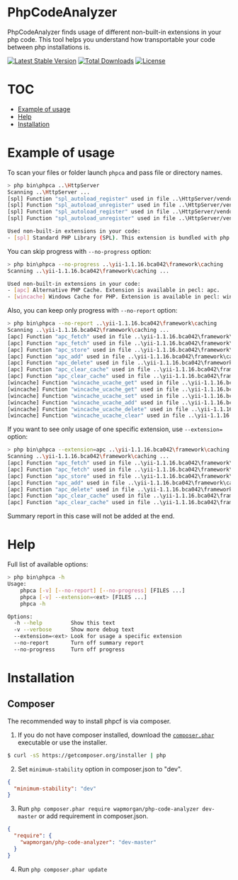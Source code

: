 # PhpCodeAnalyzer
PhpCodeAnalyzer finds usage of different non-built-in extensions in your php code.
This tool helps you understand how transportable your code between php installations is.

[![Latest Stable Version](https://poser.pugx.org/wapmorgan/php-code-analyzer/v/stable)](https://packagist.org/packages/wapmorgan/php-code-analyzer)
[![Total Downloads](https://poser.pugx.org/wapmorgan/php-code-analyzer/downloads)](https://packagist.org/packages/wapmorgan/php-code-analyzer)
[![License](https://poser.pugx.org/wapmorgan/php-code-analyzer/license)](https://packagist.org/packages/wapmorgan/php-code-analyzer)

# TOC
- [Example of usage](#example-of-usage)
- [Help](#help)
- [Installation](#installation)

# Example of usage
To scan your files or folder launch `phpca` and pass file or directory names.
``` sh
> php bin\phpca ..\HttpServer
Scanning ..\HttpServer ...
[spl] Function "spl_autoload_register" used in file ..\HttpServer/vendor/composer/ClassLoader.php[258]
[spl] Function "spl_autoload_unregister" used in file ..\HttpServer/vendor/composer/ClassLoader.php[266]
[spl] Function "spl_autoload_register" used in file ..\HttpServer/vendor/composer/autoload_real.php[22]
[spl] Function "spl_autoload_unregister" used in file ..\HttpServer/vendor/composer/autoload_real.php[24]

Used non-built-in extensions in your code:
- [spl] Standard PHP Library (SPL). This extension is bundled with php since PHP 5.0.0. Extension is available in pecl: spl.
```

You can skip progress with `--no-progress` option:
``` sh
> php bin\phpca --no-progress ..\yii-1.1.16.bca042\framework\caching
Scanning ..\yii-1.1.16.bca042\framework\caching ...

Used non-built-in extensions in your code:
- [apc] Alternative PHP Cache. Extension is available in pecl: apc.
- [wincache] Windows Cache for PHP. Extension is available in pecl: wincache.

```

Also, you can keep only progress with `--no-report` option:
``` sh
> php bin\phpca --no-report ..\yii-1.1.16.bca042\framework\caching
Scanning ..\yii-1.1.16.bca042\framework\caching ...
[apc] Function "apc_fetch" used in file ..\yii-1.1.16.bca042\framework\caching/CApcCache.php[46]
[apc] Function "apc_fetch" used in file ..\yii-1.1.16.bca042\framework\caching/CApcCache.php[56]
[apc] Function "apc_store" used in file ..\yii-1.1.16.bca042\framework\caching/CApcCache.php[70]
[apc] Function "apc_add" used in file ..\yii-1.1.16.bca042\framework\caching/CApcCache.php[84]
[apc] Function "apc_delete" used in file ..\yii-1.1.16.bca042\framework\caching/CApcCache.php[95]
[apc] Function "apc_clear_cache" used in file ..\yii-1.1.16.bca042\framework\caching/CApcCache.php[107]
[apc] Function "apc_clear_cache" used in file ..\yii-1.1.16.bca042\framework\caching/CApcCache.php[109]
[wincache] Function "wincache_ucache_get" used in file ..\yii-1.1.16.bca042\framework\caching/CWinCache.php[46]
[wincache] Function "wincache_ucache_get" used in file ..\yii-1.1.16.bca042\framework\caching/CWinCache.php[56]
[wincache] Function "wincache_ucache_set" used in file ..\yii-1.1.16.bca042\framework\caching/CWinCache.php[70]
[wincache] Function "wincache_ucache_add" used in file ..\yii-1.1.16.bca042\framework\caching/CWinCache.php[84]
[wincache] Function "wincache_ucache_delete" used in file ..\yii-1.1.16.bca042\framework\caching/CWinCache.php[95]
[wincache] Function "wincache_ucache_clear" used in file ..\yii-1.1.16.bca042\framework\caching/CWinCache.php[106]
```

If you want to see only usage of one specific extension, use `--extension=` option:
``` sh
> php bin\phpca --extension=apc ..\yii-1.1.16.bca042\framework\caching
Scanning ..\yii-1.1.16.bca042\framework\caching ...
[apc] Function "apc_fetch" used in file ..\yii-1.1.16.bca042\framework\caching/CApcCache.php[46]
[apc] Function "apc_fetch" used in file ..\yii-1.1.16.bca042\framework\caching/CApcCache.php[56]
[apc] Function "apc_store" used in file ..\yii-1.1.16.bca042\framework\caching/CApcCache.php[70]
[apc] Function "apc_add" used in file ..\yii-1.1.16.bca042\framework\caching/CApcCache.php[84]
[apc] Function "apc_delete" used in file ..\yii-1.1.16.bca042\framework\caching/CApcCache.php[95]
[apc] Function "apc_clear_cache" used in file ..\yii-1.1.16.bca042\framework\caching/CApcCache.php[107]
[apc] Function "apc_clear_cache" used in file ..\yii-1.1.16.bca042\framework\caching/CApcCache.php[109]
```
Summary report in this case will not be added at the end.

# Help
Full list of available options:
``` sh
> php bin\phpca -h
Usage:
    phpca [-v] [--no-report] [--no-progress] [FILES ...]
    phpca [-v] --extension=<ext> [FILES ...]
    phpca -h

Options:
  -h --help         Show this text
  -v --verbose      Show more debug text
  --extension=<ext> Look for usage a specific extension
  --no-report       Turn off summary report
  --no-progress     Turn off progress
```

# Installation
## Composer
The recommended way to install phpcf is via composer.

1. If you do not have composer installed, download the [`composer.phar`](https://getcomposer.org/composer.phar) executable or use the installer.
  ``` sh
  $ curl -sS https://getcomposer.org/installer | php
  ```

2. Set `minimum-stability` option in composer.json to "dev".
  ``` json
  {
    "minimum-stability": "dev"
  }
  ```

3. Run `php composer.phar require wapmorgan/php-code-analyzer dev-master` or add requirement in composer.json.
  ``` json
  {
    "require": {
      "wapmorgan/php-code-analyzer": "dev-master"
    }
  }
  ```

4. Run `php composer.phar update`
